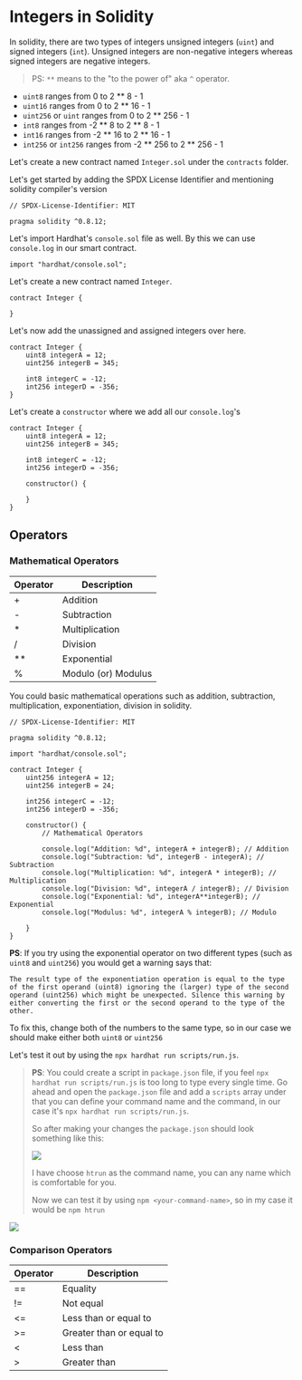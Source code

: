# Integers in Solidity

In solidity, there are two types of integers unsigned integers (`uint`) and signed integers (`int`). Unsigned integers are non-negative integers whereas signed integers are negative integers.

> PS: `**` means to the "to the power of" aka `^` operator.

- `uint8` ranges from 0 to 2 \*\* 8 - 1
- `uint16` ranges from 0 to 2 \*\* 16 - 1
- `uint256` or `uint` ranges from 0 to 2 \*\* 256 - 1
- `int8` ranges from -2 ** 8 to 2 ** 8 - 1
- `int16` ranges from -2 ** 16 to 2 ** 16 - 1
- `int256` or `int256` ranges from -2 ** 256 to 2 ** 256 - 1

Let's create a new contract named `Integer.sol` under the `contracts` folder.

Let's get started by adding the SPDX License Identifier and mentioning solidity compiler's version

```solidity
// SPDX-License-Identifier: MIT

pragma solidity ^0.8.12;
```

Let's import Hardhat's `console.sol` file as well. By this we can use `console.log` in our smart contract.

```solidity
import "hardhat/console.sol";
```

Let's create a new contract named `Integer`.

```solidity
contract Integer {

}
```

Let's now add the unassigned and assigned integers over here.

```solidity
contract Integer {
    uint8 integerA = 12;
    uint256 integerB = 345;

    int8 integerC = -12;
    int256 integerD = -356;
}
```

Let's create a `constructor` where we add all our `console.log`'s

```solidity
contract Integer {
    uint8 integerA = 12;
    uint256 integerB = 345;

    int8 integerC = -12;
    int256 integerD = -356;

    constructor() {

    }
}
```

## Operators

### Mathematical Operators

| Operator | Description         |
| -------- | ------------------- |
| +        | Addition            |
| -        | Subtraction         |
| \*       | Multiplication      |
| /        | Division            |
| \*\*     | Exponential         |
| %        | Modulo (or) Modulus |

You could basic mathematical operations such as addition, subtraction, multiplication, exponentiation, division in solidity.

```solidity
// SPDX-License-Identifier: MIT

pragma solidity ^0.8.12;

import "hardhat/console.sol";

contract Integer {
    uint256 integerA = 12;
    uint256 integerB = 24;

    int256 integerC = -12;
    int256 integerD = -356;

    constructor() {
        // Mathematical Operators

        console.log("Addition: %d", integerA + integerB); // Addition
        console.log("Subtraction: %d", integerB - integerA); // Subtraction
        console.log("Multiplication: %d", integerA * integerB); // Multiplication
        console.log("Division: %d", integerA / integerB); // Division
        console.log("Exponential: %d", integerA**integerB); // Exponential
        console.log("Modulus: %d", integerA % integerB); // Modulo

    }
}
```

**PS**: If you try using the exponential operator on two different types (such as `uint8` and `uint256`) you would get a warning says that:

```
The result type of the exponentiation operation is equal to the type of the first operand (uint8) ignoring the (larger) type of the second operand (uint256) which might be unexpected. Silence this warning by either converting the first or the second operand to the type of the other.
```

To fix this, change both of the numbers to the same type, so in our case we should make either both `uint8` or `uint256`

Let's test it out by using the `npx hardhat run scripts/run.js`.

> **PS**: You could create a script in `package.json` file, if you feel `npx hardhat run scripts/run.js` is too long to type every single time. Go ahead and open the `package.json` file and add a `scripts` array under that you can define your command name and the command, in our case it's `npx hardhat run scripts/run.js`.
>
> So after making your changes the `package.json` should look something like this:
>
> ![](https://imgur.com/d70278x.png)
>
> I have choose `htrun` as the command name, you can any name which is comfortable for you.
>
> Now we can test it by using `npm <your-command-name>`, so in my case it would be `npm htrun`

![](https://imgur.com/cySwGQJ.png)

### Comparison Operators

| Operator | Description              |
| -------- | ------------------------ |
| ==       | Equality                 |
| !=       | Not equal                |
| <=       | Less than or equal to    |
| >=       | Greater than or equal to |
| <        | Less than                |
| >        | Greater than             |
